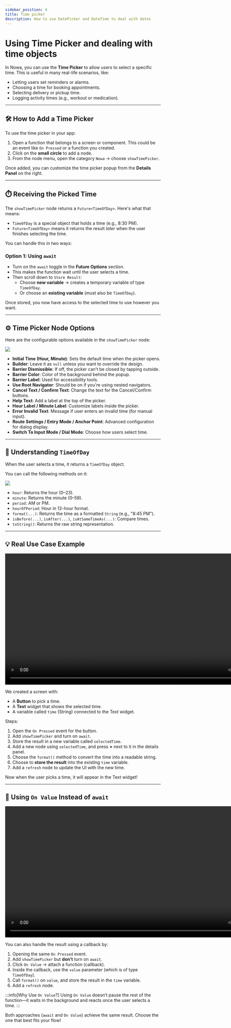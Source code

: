 ```yaml
---
sidebar_position: 4
title: Time picker
description: How to use DatePicker and DateTime to deal with dates 
---
```


# Using Time Picker and dealing with time objects

In Nowa, you can use the **Time Picker** to allow users to select a specific time. This is useful in many real-life scenarios, like:

- Letting users set reminders or alarms.
- Choosing a time for booking appointments.
- Selecting delivery or pickup time.
- Logging activity times (e.g., workout or medication).

---

## 🛠 How to Add a Time Picker

To use the time picker in your app:

1. Open a function that belongs to a screen or component. This could be an event like `On Pressed` or a function you created.
2. Click on the **small circle** to add a node.
3. From the node menu, open the category `Nowa` → choose `showTimePicker`.

Once added, you can customize the time picker popup from the **Details Panel** on the right.

---

## ⏱️ Receiving the Picked Time

The `showTimePicker` node returns a `Future<TimeOfDay>`. Here's what that means:

- `TimeOfDay` is a special object that holds a time (e.g., 8:30 PM).
- `Future<TimeOfDay>` means it returns the result *later* when the user finishes selecting the time.

You can handle this in two ways:

### Option 1: Using `await`

- Turn on the `await` toggle in the **Future Options** section.
- This makes the function wait until the user selects a time.
- Then scroll down to `Store Result`:
  - Choose **new variable** → creates a temporary variable of type `TimeOfDay`.
  - Or choose an **existing variable** (must also be `TimeOfDay`).

Once stored, you now have access to the selected time to use however you want.

---

## ⚙️ Time Picker Node Options

Here are the configurable options available in the `showTimePicker` node:

![](/img/circuit/ui-popups/time-picker/timepicker-options.png)

- **Initial Time (Hour, Minute)**: Sets the default time when the picker opens.
- **Builder**: Leave it as `null` unless you want to override the design.
- **Barrier Dismissible**: If off, the picker can’t be closed by tapping outside.
- **Barrier Color**: Color of the background behind the popup.
- **Barrier Label**: Used for accessibility tools.
- **Use Root Navigator**: Should be on if you're using nested navigators.
- **Cancel Text / Confirm Text**: Change the text for the Cancel/Confirm buttons.
- **Help Text**: Add a label at the top of the picker.
- **Hour Label / Minute Label**: Customize labels inside the picker.
- **Error Invalid Text**: Message if user enters an invalid time (for manual input).
- **Route Settings / Entry Mode / Anchor Point**: Advanced configuration for dialog display.
- **Switch To Input Mode / Dial Mode**: Choose how users select time.

---

## 🧠 Understanding `TimeOfDay`

When the user selects a time, it returns a `TimeOfDay` object.

You can call the following methods on it:

![](/img/circuit/ui-popups/time-picker/timeofday-options.png)

- `hour`: Returns the hour (0–23).
- `minute`: Returns the minute (0–59).
- `period`: AM or PM.
- `hourOfPeriod`: Hour in 12-hour format.
- `format(...)`: Returns the time as a formatted `String` (e.g., "8:45 PM").
- `isBefore(...)`, `isAfter(...)`, `isAtSameTimeAs(...)`: Compare times.
- `toString()`: Returns the raw string representation.

---

## 💡 Real Use Case Example

<video controls width="850">
  <source src="/img/circuit/UI_popups/time-picker/time-picker.mp4" type="video/mp4" />
  Your browser does not support the video tag.
</video>

We created a screen with:
- A **Button** to pick a time.
- A **Text** widget that shows the selected time.
- A variable called `time` (String) connected to the Text widget.

Steps:

1. Open the `On Pressed` event for the button.
2. Add `showTimePicker` and turn on `await`.
3. Store the result in a new variable called `selectedTime`.
4. Add a new node using `selectedTime`, and press **+** next to it in the details panel.
5. Choose the `format()` method to convert the time into a readable string.
6. Choose to **store the result** into the existing `time` variable.
7. Add a `refresh` node to update the UI with the new time.

Now when the user picks a time, it will appear in the Text widget!

---

## 🔁 Using `On Value` Instead of `await`

<video controls width="850">
  <source src="/img/circuit/UI_popups/time-picker/time-picker-using-onvalue.mp4" type="video/mp4" />
  Your browser does not support the video tag.
</video>

You can also handle the result using a callback by:

1. Opening the same `On Pressed` event.
2. Add `showTimePicker` but **don’t** turn on `await`.
3. Click `On Value` → attach a function (callback).
4. Inside the callback, use the `value` parameter (which is of type `TimeOfDay`).
5. Call `format()` on `value`, and store the result in the `time` variable.
6. Add a `refresh` node.

:::info[Why Use `On Value`?]
Using `On Value` doesn’t pause the rest of the function—it waits in the background and reacts once the user selects a time.
:::

Both approaches (`await` and `On Value`) achieve the same result. Choose the one that best fits your flow!
